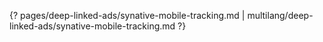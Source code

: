 {? pages/deep-linked-ads/synative-mobile-tracking.md | multilang/deep-linked-ads/synative-mobile-tracking.md ?}
